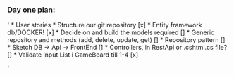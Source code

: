 ### Day one plan:

'
	* User stories
	* Structure our git repository [x]
	* Entity framework db/DOCKER! [x]
	* Decide on and build the models required []
	* Generic repository and methods (add, delete, update, get) []
	* Repository pattern []
	* Sketch DB -> Api -> FrontEnd []
	* Controllers, in RestApi or .cshtml.cs file? []
	* Validate input List<GamePlayer> i GameBoard till 1-4 [x]

'